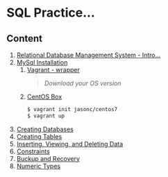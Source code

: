 # SQL Practice...

## Content

1. [Relational Database Management System - Intro...](rdbms.md)
2. [MySql Installation](sql_journey.md)
    1. [Vagrant - wrapper](https://www.vagrantup.com/downloads)
        > _Download your OS version_ 
    2. [CentOS Box](https://app.vagrantup.com/jasonc/boxes/centos7)
        ```bash
        $ vagrant init jasonc/centos7
        $ vagrant up
        ```
3. [Creating Databases](creating_db.md)
4. [Creating Tables](creating_tables.md)
5. [Inserting, Viewing, and Deleting Data](insert_view_delete_data.md)
6. [Constraints](constrains_mysql.md)
7. [Buckup and Recovery](backup_n_recovery.md)
8. [Numeric Types](numeric_types.md)